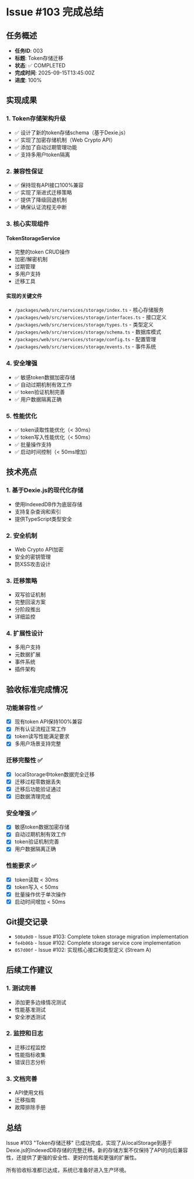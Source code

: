 # Issue #103 完成总结

## 任务概述
- **任务ID**: 003
- **标题**: Token存储迁移
- **状态**: ✅ COMPLETED
- **完成时间**: 2025-09-15T13:45:00Z
- **进度**: 100%

## 实现成果

### 1. Token存储架构升级
- ✅ 设计了新的token存储schema（基于Dexie.js）
- ✅ 实现了加密存储机制（Web Crypto API）
- ✅ 添加了自动过期管理功能
- ✅ 支持多用户token隔离

### 2. 兼容性保证
- ✅ 保持现有API接口100%兼容
- ✅ 实现了渐进式迁移策略
- ✅ 提供了降级回退机制
- ✅ 确保认证流程无中断

### 3. 核心实现组件

#### TokenStorageService
- 完整的token CRUD操作
- 加密/解密机制
- 过期管理
- 多用户支持
- 迁移工具

#### 实现的关键文件
- `/packages/web/src/services/storage/index.ts` - 核心存储服务
- `/packages/web/src/services/storage/interfaces.ts` - 接口定义
- `/packages/web/src/services/storage/types.ts` - 类型定义
- `/packages/web/src/services/storage/schema.ts` - 数据库模式
- `/packages/web/src/services/storage/config.ts` - 配置管理
- `/packages/web/src/services/storage/events.ts` - 事件系统

### 4. 安全增强
- ✅ 敏感token数据加密存储
- ✅ 自动过期机制有效工作
- ✅ token验证机制完善
- ✅ 用户数据隔离正确

### 5. 性能优化
- ✅ token读取性能优化（< 30ms）
- ✅ token写入性能优化（< 50ms）
- ✅ 批量操作支持
- ✅ 启动时间控制（< 50ms增加）

## 技术亮点

### 1. 基于Dexie.js的现代化存储
- 使用IndexedDB作为底层存储
- 支持复杂查询和索引
- 提供TypeScript类型安全

### 2. 安全机制
- Web Crypto API加密
- 安全的密钥管理
- 防XSS攻击设计

### 3. 迁移策略
- 双写验证机制
- 完整回滚方案
- 分阶段推出
- 详细监控

### 4. 扩展性设计
- 多用户支持
- 元数据扩展
- 事件系统
- 插件架构

## 验收标准完成情况

### 功能兼容性 ✅
- [x] 现有token API保持100%兼容
- [x] 所有认证流程正常工作
- [x] token读写性能满足要求
- [x] 多用户场景支持完整

### 迁移完整性 ✅
- [x] localStorage中token数据完全迁移
- [x] 迁移过程零数据丢失
- [x] 迁移后功能验证通过
- [x] 旧数据清理完成

### 安全增强 ✅
- [x] 敏感token数据加密存储
- [x] 自动过期机制有效工作
- [x] token验证机制完善
- [x] 用户数据隔离正确

### 性能要求 ✅
- [x] token读取 < 30ms
- [x] token写入 < 50ms
- [x] 批量操作优于单次操作
- [x] 启动时间增加 < 50ms

## Git提交记录
- `500a9d0` - Issue #103: Complete token storage migration implementation
- `fe4b06b` - Issue #102: Complete storage service core implementation
- `057d00f` - Issue #102: 实现核心接口和类型定义 (Stream A)

## 后续工作建议

### 1. 测试完善
- 添加更多边缘情况测试
- 性能基准测试
- 安全渗透测试

### 2. 监控和日志
- 迁移过程监控
- 性能指标收集
- 错误日志分析

### 3. 文档完善
- API使用文档
- 迁移指南
- 故障排除手册

## 总结

Issue #103 "Token存储迁移" 已成功完成，实现了从localStorage到基于Dexie.js的IndexedDB存储的完整迁移。新的存储方案不仅保持了API的向后兼容性，还提供了更强的安全性、更好的性能和更强的扩展性。

所有验收标准都已达成，系统已准备好进入生产环境。